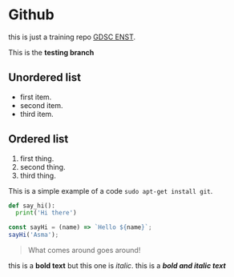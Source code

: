 # Github
this is just a training repo [GDSC ENST](https://gdsc.community.dev/ecole-nationale-superieure-de-technologie/).

This is the **testing branch**
## Unordered list
- first item.
- second item.
- third item.

## Ordered list
1. first thing.
2. second thing.
3. third thing.

This is a simple example of a code `sudo apt-get install git`.

```python
def say_hi():
  print('Hi there')
```
```javascript
const sayHi = (name) => `Hello ${name}`;
sayHi('Asma');
```

> What comes around goes around!


this is a **bold text** but this one is *italic*.
this is a ***bold and italic text***
